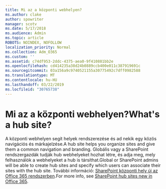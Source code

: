 ```yaml
---
title: Mi az a központi webhelyen?
ms.author: clake
author: spowriter
manager: scotv
ms.date: 5/17/2018
ms.audience: Admin
ms.topic: article
ROBOTS: NOINDEX, NOFOLLOW
localization_priority: Normal
ms.collection: Adm_O365
ms.custom: ''
ms.assetid: c74df953-2ddc-4375-aea0-9f410881bb2e
ms.openlocfilehash: cd414235a38d24b0889ccb400e011c387919691c
ms.sourcegitcommit: 03a156a9c9740521155a30775492c7dff0982588
ms.translationtype: MT
ms.contentlocale: hu-HU
ms.lasthandoff: 03/22/2019
ms.locfileid: "30765738"
---
```

# <a name="whats-a-hub-site"></a><span data-ttu-id="50af3-102">Mi az a központi webhelyen?</span><span class="sxs-lookup"><span data-stu-id="50af3-102">What's a hub site?</span></span>

<span data-ttu-id="50af3-103">A központi webhelyen segít helyek rendszerezése és ad nekik egy közös navigációs és márkajelzése.</span><span class="sxs-lookup"><span data-stu-id="50af3-103">A hub site helps you organize sites and give them a common navigation and branding.</span></span> <span data-ttu-id="50af3-104">Globális vagy a SharePoint rendszergazdák tudják hub webhelyeket hozhat létre, és adja meg, mely felhasználók a webhelyeket a hub is társíthat.</span><span class="sxs-lookup"><span data-stu-id="50af3-104">Global or SharePoint admins will be able to create hub sites and specify which users can associate their sites with the hub site.</span></span> <span data-ttu-id="50af3-105">További információ: [SharePoint központi hely új az Office 365 rendszerben](https://go.microsoft.com/fwlink/?linkid=869388).</span><span class="sxs-lookup"><span data-stu-id="50af3-105">For more info, see [SharePoint hub sites new in Office 365](https://go.microsoft.com/fwlink/?linkid=869388).</span></span>
  

